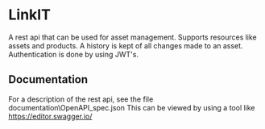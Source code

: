 # LinkIT
A rest api that can be used for asset management.
Supports resources like assets and products. A history is kept of all changes made to an asset.
Authentication is done by using JWT's.

## Documentation
For a description of the rest api, see the file documentation\OpenAPI_spec.json
This can be viewed by using a tool like https://editor.swagger.io/